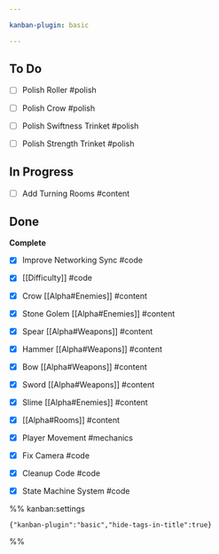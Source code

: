 ```yaml
---

kanban-plugin: basic

---
```


## To Do

- [ ] Polish Roller #polish
- [ ] Polish Crow #polish
- [ ] Polish Swiftness Trinket #polish
- [ ] Polish Strength Trinket #polish


## In Progress

- [ ] Add Turning Rooms #content


## Done

**Complete**
- [x] Improve Networking Sync #code
- [x] [[Difficulty]] #code
- [x] Crow [[Alpha#Enemies]] #content
- [x] Stone Golem [[Alpha#Enemies]] #content
- [x] Spear [[Alpha#Weapons]] #content
- [x] Hammer  [[Alpha#Weapons]] #content
- [x] Bow [[Alpha#Weapons]] #content
- [x] Sword  [[Alpha#Weapons]] #content
- [x] Slime [[Alpha#Enemies]] #content
- [x] [[Alpha#Rooms]] #content
- [x] Player Movement #mechanics
- [x] Fix Camera #code
- [x] Cleanup Code #code
- [x] State Machine System #code




%% kanban:settings
```
{"kanban-plugin":"basic","hide-tags-in-title":true}
```
%%